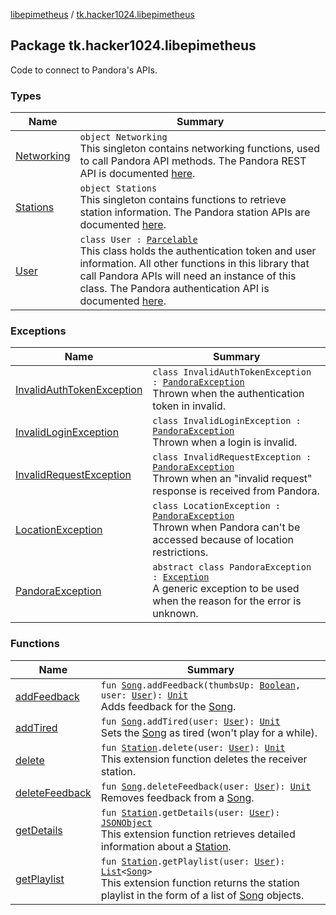 [libepimetheus](../index.md) / [tk.hacker1024.libepimetheus](./index.md)

## Package tk.hacker1024.libepimetheus

Code to connect to Pandora's APIs.

### Types

| Name | Summary |
|---|---|
| [Networking](-networking/index.md) | `object Networking`<br>This singleton contains networking functions, used to call Pandora API methods. The Pandora REST API is documented [here](https://6xq.net/pandora-apidoc/rest/). |
| [Stations](-stations/index.md) | `object Stations`<br>This singleton contains functions to retrieve station information. The Pandora station APIs are documented [here](https://6xq.net/pandora-apidoc/rest/stations/). |
| [User](-user/index.md) | `class User : `[`Parcelable`](https://developer.android.com/reference/android/os/Parcelable.html)<br>This class holds the authentication token and user information. All other functions in this library that call Pandora APIs will need an instance of this class. The Pandora authentication API is documented [here](https://6xq.net/pandora-apidoc/rest/authentication/). |

### Exceptions

| Name | Summary |
|---|---|
| [InvalidAuthTokenException](-invalid-auth-token-exception.md) | `class InvalidAuthTokenException : `[`PandoraException`](-pandora-exception/index.md)<br>Thrown when the authentication token in invalid. |
| [InvalidLoginException](-invalid-login-exception.md) | `class InvalidLoginException : `[`PandoraException`](-pandora-exception/index.md)<br>Thrown when a login is invalid. |
| [InvalidRequestException](-invalid-request-exception.md) | `class InvalidRequestException : `[`PandoraException`](-pandora-exception/index.md)<br>Thrown when an "invalid request" response is received from Pandora. |
| [LocationException](-location-exception.md) | `class LocationException : `[`PandoraException`](-pandora-exception/index.md)<br>Thrown when Pandora can't be accessed because of location restrictions. |
| [PandoraException](-pandora-exception/index.md) | `abstract class PandoraException : `[`Exception`](https://kotlinlang.org/api/latest/jvm/stdlib/kotlin/-exception/index.html)<br>A generic exception to be used when the reason for the error is unknown. |

### Functions

| Name | Summary |
|---|---|
| [addFeedback](add-feedback.md) | `fun `[`Song`](../tk.hacker1024.libepimetheus.data/-song/index.md)`.addFeedback(thumbsUp: `[`Boolean`](https://kotlinlang.org/api/latest/jvm/stdlib/kotlin/-boolean/index.html)`, user: `[`User`](-user/index.md)`): `[`Unit`](https://kotlinlang.org/api/latest/jvm/stdlib/kotlin/-unit/index.html)<br>Adds feedback for the [Song](../tk.hacker1024.libepimetheus.data/-song/index.md). |
| [addTired](add-tired.md) | `fun `[`Song`](../tk.hacker1024.libepimetheus.data/-song/index.md)`.addTired(user: `[`User`](-user/index.md)`): `[`Unit`](https://kotlinlang.org/api/latest/jvm/stdlib/kotlin/-unit/index.html)<br>Sets the [Song](../tk.hacker1024.libepimetheus.data/-song/index.md) as tired (won't play for a while). |
| [delete](delete.md) | `fun `[`Station`](../tk.hacker1024.libepimetheus.data/-station/index.md)`.delete(user: `[`User`](-user/index.md)`): `[`Unit`](https://kotlinlang.org/api/latest/jvm/stdlib/kotlin/-unit/index.html)<br>This extension function deletes the receiver station. |
| [deleteFeedback](delete-feedback.md) | `fun `[`Song`](../tk.hacker1024.libepimetheus.data/-song/index.md)`.deleteFeedback(user: `[`User`](-user/index.md)`): `[`Unit`](https://kotlinlang.org/api/latest/jvm/stdlib/kotlin/-unit/index.html)<br>Removes feedback from a [Song](../tk.hacker1024.libepimetheus.data/-song/index.md). |
| [getDetails](get-details.md) | `fun `[`Station`](../tk.hacker1024.libepimetheus.data/-station/index.md)`.getDetails(user: `[`User`](-user/index.md)`): `[`JSONObject`](https://developer.android.com/reference/org/json/JSONObject.html)<br>This extension function retrieves detailed information about a [Station](../tk.hacker1024.libepimetheus.data/-station/index.md). |
| [getPlaylist](get-playlist.md) | `fun `[`Station`](../tk.hacker1024.libepimetheus.data/-station/index.md)`.getPlaylist(user: `[`User`](-user/index.md)`): `[`List`](https://kotlinlang.org/api/latest/jvm/stdlib/kotlin.collections/-list/index.html)`<`[`Song`](../tk.hacker1024.libepimetheus.data/-song/index.md)`>`<br>This extension function returns the station playlist in the form of a list of [Song](../tk.hacker1024.libepimetheus.data/-song/index.md) objects. |
